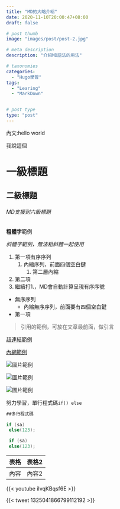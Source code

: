 ```yaml
---
title: "MD的大略介紹"
date: 2020-11-10T20:00:47+08:00
draft: false

# post thumb
image: "images/post/post-2.jpg"

# meta description
description: "介紹MD語法的用法"

# taxonomies
categories: 
  - "Hugo學習"
tags:
  - "Learing"
  - "MarkDown"


# post type
type: "post"
---
```








內文:hello world

我說這個

# 一級標題

## 二級標題

###### MD支援到六級標題

**粗體字**範例

*斜體字範例，無法粗斜體一起使用*

1. 第一項有序序列
    1. 內縮序列，前面四個空白鍵
        1. 第二層內縮
2. 第二項
1. 繼續打1.，MD會自動計算呈現有序序號


* 無序序列
   * 內縮無序序列，前面要有四個空白鍵
* 第一項

> 引用的範例，可放在文章最前面，做引言

[超連結範例](https://google.com)

[內網範例](/blog/post-1)

![圖片範例](https://storage.googleapis.com/www-cw-com-tw/article/201810/article-5bd182cf13ebb.jpg)

![圖片範例](/images/logo.png)

![圖片範例](/images/gallery/1.jpg)

努力學習，單行程式碼`if() else`

```java
##多行程式碼

if (sa)
 else(123);

 if (sa)
 else(123);

```

|表格|表格2|
|----|----|
|內容|內容2|


{{< youtube iIvqKBqsf6E >}}

{{< tweet 1325041866799112192 >}}

